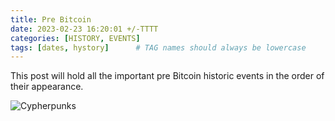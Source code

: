 ```yaml
---
title: Pre Bitcoin
date: 2023-02-23 16:20:01 +/-TTTT
categories: [HISTORY, EVENTS]
tags: [dates, hystory]      # TAG names should always be lowercase
---
```


This post will hold all the important pre Bitcoin historic events in the order of their appearance.

![Cypherpunks](https://atomic.video/satoshi/cypherpunksss_1024x1024_neeewest.jpg)

